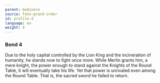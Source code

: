 ```yaml
---
parent: bedivere
source: fate-grand-order
id: profile-4
language: en
weight: 4
---
```


### Bond 4

Due to the holy capital controlled by the Lion King and the incineration of humanity, he stands now to fight once more. While Merlin grants him, a mere knight, the power enough to stand against the Knights of the Round Table, it will eventually take his life. Yet that power is unrivaled even among the Round Table. That is, the sacred sword he failed to return.

